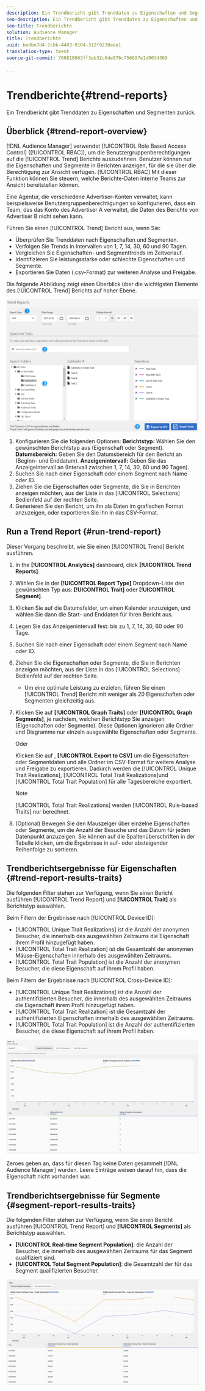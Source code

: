 ```yaml
---
description: Ein Trendbericht gibt Trenddaten zu Eigenschaften und Segmenten zurück.
seo-description: Ein Trendbericht gibt Trenddaten zu Eigenschaften und Segmenten zurück.
seo-title: Trendberichte
solution: Audience Manager
title: Trendberichte
uuid: bedbe7d4-7cbb-4403-9104-312f9230aea1
translation-type: tm+mt
source-git-commit: 760818663ff3eb32c6de876c756697e1d9034369

---
```



# Trendberichte{#trend-reports}

Ein Trendbericht gibt Trenddaten zu Eigenschaften und Segmenten zurück.

## Überblick {#trend-report-overview}

<!-- 

c_trend_reports.xml

 -->

[!DNL Audience Manager] verwendet [!UICONTROL Role Based Access Control] ([!UICONTROL RBAC]), um die Benutzergruppenberechtigungen auf die [!UICONTROL Trend] Berichte auszudehnen. Benutzer können nur die Eigenschaften und Segmente in Berichten anzeigen, für die sie über die Berechtigung zur Ansicht verfügen. [!UICONTROL RBAC] Mit dieser Funktion können Sie steuern, welche Berichte-Daten interne Teams zur Ansicht bereitstellen können.

Eine Agentur, die verschiedene Advertiser-Konten verwaltet, kann beispielsweise Benutzergruppenberechtigungen so konfigurieren, dass ein Team, das das Konto des Advertiser A verwaltet, die Daten des Berichte von Advertiser B nicht sehen kann.

Führen Sie einen [!UICONTROL Trend] Bericht aus, wenn Sie:

* Überprüfen Sie Trenddaten nach Eigenschaften und Segmenten.
* Verfolgen Sie Trends in Intervallen von 1, 7, 14, 30, 60 und 90 Tagen.
* Vergleichen Sie Eigenschaften- und Segmenttrends im Zeitverlauf.
* Identifizieren Sie leistungsstarke oder schlechte Eigenschaften und Segmente.
* Exportieren Sie Daten (.csv-Format) zur weiteren Analyse und Freigabe.

Die folgende Abbildung zeigt einen Überblick über die wichtigsten Elemente des [!UICONTROL Trend] Berichts auf hoher Ebene.

![](assets/trend_reports.png)

1. Konfigurieren Sie die folgenden Optionen:
   **Berichtstyp:** Wählen Sie den gewünschten Berichtstyp aus (Eigenschaft oder Segment).
   **Datumsbereich:** Geben Sie den Datumsbereich für den Bericht an (Beginn- und Enddatum).
   **Anzeigenintervall:** Geben Sie das Anzeigeintervall an (Intervall zwischen 1, 7, 14, 30, 60 und 90 Tagen).
1. Suchen Sie nach einer Eigenschaft oder einem Segment nach Name oder ID.
1. Ziehen Sie die Eigenschaften oder Segmente, die Sie in Berichten anzeigen möchten, aus der Liste in das [!UICONTROL Selections] Bedienfeld auf der rechten Seite.
1. Generieren Sie den Bericht, um ihn als Daten im grafischen Format anzuzeigen, oder exportieren Sie ihn in das CSV-Format.

## Run a Trend Report {#run-trend-report}

Dieser Vorgang beschreibt, wie Sie einen [!UICONTROL Trend] Bericht ausführen.

<!-- 

t_working_with_trend_reports.xml

 -->

1. In the **[!UICONTROL Analytics]** dashboard, click **[!UICONTROL Trend Reports]**.
1. Wählen Sie in der **[!UICONTROL Report Type]** Dropdown-Liste den gewünschten Typ aus: **[!UICONTROL Trait]** oder **[!UICONTROL Segment]**.
1. Klicken Sie auf die Datumsfelder, um einen Kalender anzuzeigen, und wählen Sie dann die Start- und Enddaten für Ihren Bericht aus.
1. Legen Sie das Anzeigenintervall fest: bis zu 1, 7, 14, 30, 60 oder 90 Tage.
1. Suchen Sie nach einer Eigenschaft oder einem Segment nach Name oder ID.
1. Ziehen Sie die Eigenschaften oder Segmente, die Sie in Berichten anzeigen möchten, aus der Liste in das [!UICONTROL Selections] Bedienfeld auf der rechten Seite.
   * Um eine optimale Leistung zu erzielen, führen Sie einen [!UICONTROL Trend] Bericht mit weniger als 20 Eigenschaften oder Segmenten gleichzeitig aus.
1. Klicken Sie auf **[!UICONTROL Graph Traits]** oder **[!UICONTROL Graph Segments]**, je nachdem, welchen Berichtstyp Sie anzeigen (Eigenschaften oder Segmente). Diese Optionen ignorieren alle Ordner und Diagramme nur einzeln ausgewählte Eigenschaften oder Segmente.

   Oder

   Klicken Sie auf , **[!UICONTROL Export to CSV]** um die Eigenschaften- oder Segmentdaten und alle Ordner im CSV-Format für weitere Analyse und Freigabe zu exportieren. Dadurch werden die [!UICONTROL Unique Trait Realizations], [!UICONTROL Total Trait Realizations]und [!UICONTROL Total Trait Population] für alle Tagesbereiche exportiert.

   >[!NOTE]
   >
   >[!UICONTROL Total Trait Realizations] werden [!UICONTROL Rule-based Traits] nur berechnet.

1. (Optional) Bewegen Sie den Mauszeiger über einzelne Eigenschaften oder Segmente, um die Anzahl der Besuche und das Datum für jeden Datenpunkt anzuzeigen. Sie können auf die Spaltenüberschriften in der Tabelle klicken, um die Ergebnisse in auf- oder absteigender Reihenfolge zu sortieren.

## Trendberichtsergebnisse für Eigenschaften {#trend-report-results-traits}

Die folgenden Filter stehen zur Verfügung, wenn Sie einen Bericht ausführen [!UICONTROL Trend Report] und **[!UICONTROL Trait]** als Berichtstyp auswählen.

Beim Filtern der Ergebnisse nach [!UICONTROL Device ID]:

* [!UICONTROL Unique Trait Realizations] ist die Anzahl der anonymen Besucher, die innerhalb des ausgewählten Zeitraums die Eigenschaft ihrem Profil hinzugefügt haben.
* [!UICONTROL Total Trait Realization] ist die Gesamtzahl der anonymen Mäuse-Eigenschaften innerhalb des ausgewählten Zeitraums.
* [!UICONTROL Total Trait Population] ist die Anzahl der anonymen Besucher, die diese Eigenschaft auf ihrem Profil haben.

Beim Filtern der Ergebnisse nach [!UICONTROL Cross-Device ID]:

* [!UICONTROL Unique Trait Realizations] ist die Anzahl der authentifizierten Besucher, die innerhalb des ausgewählten Zeitraums die Eigenschaft ihrem Profil hinzugefügt haben.
* [!UICONTROL Total Trait Realization] ist die Gesamtzahl der authentifizierten Eigenschaften innerhalb des ausgewählten Zeitraums.
* [!UICONTROL Total Trait Population] ist die Anzahl der authentifizierten Besucher, die diese Eigenschaft auf ihrem Profil haben.

![trend-report-properties](assets/trend-report-traits.png)

Zeroes geben an, dass für diesen Tag keine Daten gesammelt [!DNL Audience Manager] wurden. Leere Einträge weisen darauf hin, dass die Eigenschaft nicht vorhanden war.

## Trendberichtsergebnisse für Segmente {#segment-report-results-traits}

Die folgenden Filter stehen zur Verfügung, wenn Sie einen Bericht ausführen [!UICONTROL Trend Report] und **[!UICONTROL Segments]** als Berichtstyp auswählen.

* **[!UICONTROL Real-time Segment Population]**: die Anzahl der Besucher, die innerhalb des ausgewählten Zeitraums für das Segment qualifiziert sind.
* **[!UICONTROL Total Segment Population]**: die Gesamtzahl der für das Segment qualifizierten Besucher.

![trend-report-segmente](assets/trend-report-segments.png)